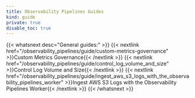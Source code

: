 ```yaml
---
title: Observability Pipelines Guides
kind: guide
private: true
disable_toc: true
---
```


{{< whatsnext desc="General guides:" >}}
    {{< nextlink href="/observability_pipelines/guide/custom-metrics-governance" >}}Custom Metrics Governance{{< /nextlink >}}
    {{< nextlink href="/observability_pipelines/guide/control_log_volume_and_size" >}}Control Log Volume and Size{{< /nextlink >}}
    {{< nextlink href="/observability_pipelines/guide/ingest_aws_s3_logs_with_the_observability_pipelines_worker" >}}Ingest AWS S3 Logs with the Observability Pipelines Worker{{< /nextlink >}}
{{< /whatsnext >}}